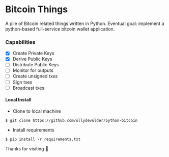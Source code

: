 # Bitcoin Things
A pile of Bitcoin related things written in Python.
Eventual goal: implement a python-based full-service bitcoin wallet application.
### Capabilities
* [X] Create Private Keys
* [X] Derive Public Keys
* [ ] Distribute Public Keys
* [ ] Monitor for outputs
* [ ] Create unsigned txes
* [ ] Sign txes
* [ ] Broadcast txes
#### Local Install
 * Clone to local machine
 
 `$ git clone https://github.com/ollydevulder/python-bitcoin`
 * Install requirements
 
 `$ pip install -r requirements.txt`

Thanks for visiting :rainbow:
